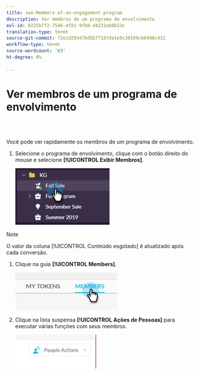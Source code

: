 ```yaml
---
title: see-Members-of-an-engagement-program
description: Ver membros de um programa de envolvimento
exl-id: 0225b7f2-7546-4f81-9fb8-d4231ab0b23c
translation-type: tm+mt
source-git-commit: 72e1d29347bd5b77107da1e9c30169cb6490c432
workflow-type: tm+mt
source-wordcount: '63'
ht-degree: 0%

---
```


# Ver membros de um programa de envolvimento

<br> 

Você pode ver rapidamente os membros de um programa de envolvimento.

1. Selecione o programa de envolvimento, clique com o botão direito do mouse e selecione **[!UICONTROL Exibir Membros]**.

   ![Imagem Um](/help/sky/assets/engagement-programs/see-members-of-an-engagement-program/see-members-of-an-engagement-program-1.png)

>[!NOTE]
>
>O valor da coluna [!UICONTROL Conteúdo esgotado] é atualizado após cada conversão.

1. Clique na guia **[!UICONTROL Members]**.

   ![Imagem dois](/help/sky/assets/engagement-programs/see-members-of-an-engagement-program/see-members-of-an-engagement-program-2.png)

1. Clique na lista suspensa **[!UICONTROL Ações de Pessoas]** para executar várias funções com seus membros.

   ![Imagem Três](/help/sky/assets/engagement-programs/see-members-of-an-engagement-program/see-members-of-an-engagement-program-3.png)
